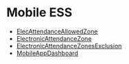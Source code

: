 # Mobile ESS
  - [ElecAttendanceAllowedZone](/modules/basic-mobile-ess/ElecAttendanceAllowedZone.md)
  - [ElectronicAttendanceZone](/modules/basic-mobile-ess/ElectronicAttendanceZone.md)
  - [ElectronicAttendanceZonesExclusion](/modules/basic-mobile-ess/ElectronicAttendanceZonesExclusion.md)
  - [MobileAppDashboard](/modules/basic-mobile-ess/MobileAppDashboard.md)
